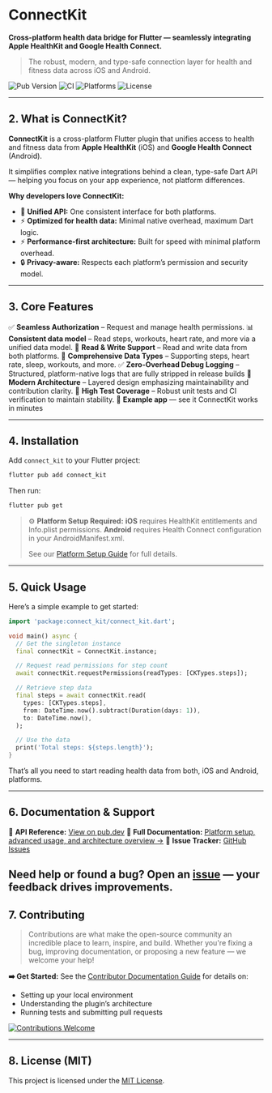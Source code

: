 # ConnectKit
**Cross-platform health data bridge for Flutter — seamlessly integrating Apple HealthKit and Google Health Connect.**
> The robust, modern, and type-safe connection layer for health and fitness data across iOS and Android.

![Pub Version](https://img.shields.io/pub/v/connect_kit.svg)
![CI](https://github.com/marcos-abreu/connect_kit/actions/workflows/ci.yml/badge.svg)
![Platforms](https://img.shields.io/badge/platforms-iOS%20%7C%20Android-blue.svg)
![License](https://img.shields.io/github/license/marcos-abreu/connect_kit.svg)

---

## 2. What is ConnectKit?

**ConnectKit** is a cross-platform Flutter plugin that unifies access to health and fitness data from **Apple HealthKit** (iOS) and **Google Health Connect** (Android).

It simplifies complex native integrations behind a clean, type-safe Dart API — helping you focus on your app experience, not platform differences.

**Why developers love ConnectKit:**
- 🧩 **Unified API:** One consistent interface for both platforms.
- ⚡ **Optimized for health data:** Minimal native overhead, maximum Dart logic.
- ⚡ **Performance-first architecture:** Built for speed with minimal platform overhead.
- 🔒 **Privacy-aware:** Respects each platform’s permission and security model.

---

## 3. Core Features

✅ **Seamless Authorization** – Request and manage health permissions.
📊 **Consistent data model** – Read steps, workouts, heart rate, and more via a unified data model.
🔄 **Read & Write Support** – Read and write data from both platforms.
🧠 **Comprehensive Data Types** – Supporting steps, heart rate, sleep, workouts, and more.
✅ **Zero-Overhead Debug Logging** – Structured, platform-native logs that are fully stripped in release builds
🚀 **Modern Architecture** – Layered design emphasizing maintainability and contribution clarity.
🧪 **High Test Coverage** – Robust unit tests and CI verification to maintain stability.
📱 **Example app** — see it ConnectKit works in minutes

---

## 4. Installation

Add `connect_kit` to your Flutter project:

```bash
flutter pub add connect_kit
```
Then run:
```bash
flutter pub get
```

> ⚙️ **Platform Setup Required:**
> **iOS** requires HealthKit entitlements and Info.plist permissions.
> **Android** requires Health Connect configuration in your AndroidManifest.xml.
>
> See our [Platform Setup Guide](doc/Platform_Setup.md) for full details.

---

## 5. Quick Usage

Here’s a simple example to get started:

```dart
import 'package:connect_kit/connect_kit.dart';

void main() async {
  // Get the singleton instance
  final connectKit = ConnectKit.instance;

  // Request read permissions for step count
  await connectKit.requestPermissions(readTypes: [CKTypes.steps]);

  // Retrieve step data
  final steps = await connectKit.read(
    types: [CKTypes.steps],
    from: DateTime.now().subtract(Duration(days: 1)),
    to: DateTime.now(),
  );

  // Use the data
  print('Total steps: ${steps.length}');
}
```

That’s all you need to start reading health data from both, iOS and Android, platforms.

---

## 6. Documentation & Support

📘 **API Reference:** [View on pub.dev](https://pub.dev/packages/connect_kit)
🧭 **Full Documentation:** [Platform setup, advanced usage, and architecture overview →](doc/Architecture.md)
🐛 **Issue Tracker:** [GitHub Issues](https://github.com/marcos-abreu/connect_kit/issues)

Need help or found a bug? Open an [issue](https://github.com/marcos-abreu/connect_kit/issues) — your feedback drives improvements.
---

## 7. Contributing

> Contributions are what make the open-source community an incredible place to learn, inspire, and build.
> Whether you're fixing a bug, improving documentation, or proposing a new feature — we welcome your help!

**➡️ Get Started:**
See the [Contributor Documentation Guide](CONTRIBUTING.md) for details on:

* Setting up your local environment
* Understanding the plugin’s architecture
* Running tests and submitting pull requests

[![Contributions Welcome](https://img.shields.io/badge/contributions-welcome-brightgreen.svg)](CONTRIBUTING.md)

---

## 8. License (MIT)

This project is licensed under the [MIT License](LICENSE).
